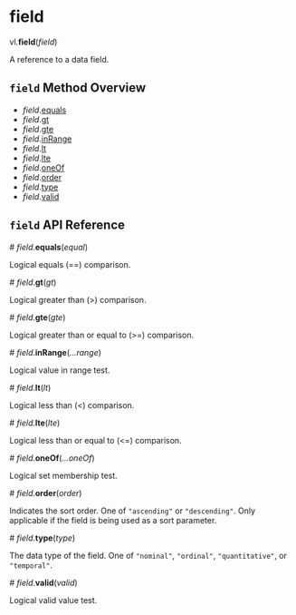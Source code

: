 # field

vl.<b>field</b>(<em>field</em>)

A reference to a data field.

## <code>field</code> Method Overview

* <em>field</em>.<a href="#equals">equals</a>
* <em>field</em>.<a href="#gt">gt</a>
* <em>field</em>.<a href="#gte">gte</a>
* <em>field</em>.<a href="#inRange">inRange</a>
* <em>field</em>.<a href="#lt">lt</a>
* <em>field</em>.<a href="#lte">lte</a>
* <em>field</em>.<a href="#oneOf">oneOf</a>
* <em>field</em>.<a href="#order">order</a>
* <em>field</em>.<a href="#type">type</a>
* <em>field</em>.<a href="#valid">valid</a>

## <code>field</code> API Reference

<a name="equals">#</a>
<em>field</em>.<b>equals</b>(<em>equal</em>)

Logical equals (==) comparison.

<a name="gt">#</a>
<em>field</em>.<b>gt</b>(<em>gt</em>)

Logical greater than (>) comparison.

<a name="gte">#</a>
<em>field</em>.<b>gte</b>(<em>gte</em>)

Logical greater than or equal to (>=) comparison.

<a name="inRange">#</a>
<em>field</em>.<b>inRange</b>(<em>...range</em>)

Logical value in range test.

<a name="lt">#</a>
<em>field</em>.<b>lt</b>(<em>lt</em>)

Logical less than (<) comparison.

<a name="lte">#</a>
<em>field</em>.<b>lte</b>(<em>lte</em>)

Logical less than or equal to (<=) comparison.

<a name="oneOf">#</a>
<em>field</em>.<b>oneOf</b>(<em>...oneOf</em>)

Logical set membership test.

<a name="order">#</a>
<em>field</em>.<b>order</b>(<em>order</em>)

Indicates the sort order. One of `"ascending"` or `"descending"`. Only applicable if the field is being used as a sort parameter.

<a name="type">#</a>
<em>field</em>.<b>type</b>(<em>type</em>)

The data type of the field. One of `"nominal"`, `"ordinal"`, `"quantitative"`, or `"temporal"`.

<a name="valid">#</a>
<em>field</em>.<b>valid</b>(<em>valid</em>)

Logical valid value test.

